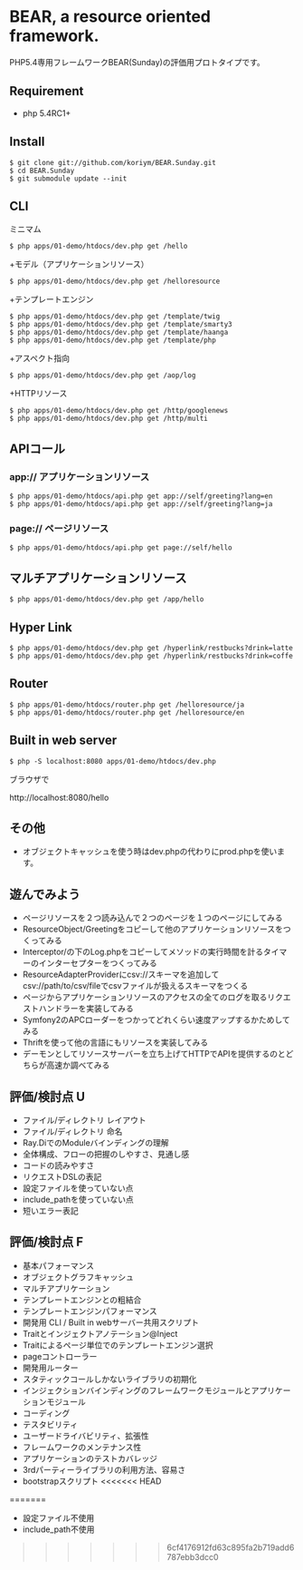 
BEAR, a resource oriented framework.
=============================

PHP5.4専用フレームワークBEAR(Sunday)の評価用プロトタイプです。

## Requirement

 * php 5.4RC1+
 
## Install
    $ git clone git://github.com/koriym/BEAR.Sunday.git
    $ cd BEAR.Sunday
    $ git submodule update --init

## CLI

ミニマム

    $ php apps/01-demo/htdocs/dev.php get /hello

+モデル（アプリケーションリソース）

    $ php apps/01-demo/htdocs/dev.php get /helloresource

+テンプレートエンジン

    $ php apps/01-demo/htdocs/dev.php get /template/twig
    $ php apps/01-demo/htdocs/dev.php get /template/smarty3
    $ php apps/01-demo/htdocs/dev.php get /template/haanga
    $ php apps/01-demo/htdocs/dev.php get /template/php

+アスペクト指向

    $ php apps/01-demo/htdocs/dev.php get /aop/log

+HTTPリソース

    $ php apps/01-demo/htdocs/dev.php get /http/googlenews
    $ php apps/01-demo/htdocs/dev.php get /http/multi

## APIコール

### app:// アプリケーションリソース
    $ php apps/01-demo/htdocs/api.php get app://self/greeting?lang=en
    $ php apps/01-demo/htdocs/api.php get app://self/greeting?lang=ja
    
### page:// ページリソース
    $ php apps/01-demo/htdocs/api.php get page://self/hello

## マルチアプリケーションリソース

    $ php apps/01-demo/htdocs/dev.php get /app/hello

## Hyper Link

    $ php apps/01-demo/htdocs/dev.php get /hyperlink/restbucks?drink=latte
    $ php apps/01-demo/htdocs/dev.php get /hyperlink/restbucks?drink=coffe
    
## Router
	$ php apps/01-demo/htdocs/router.php get /helloresource/ja
	$ php apps/01-demo/htdocs/router.php get /helloresource/en


## Built in web server
    $ php -S localhost:8080 apps/01-demo/htdocs/dev.php 

ブラウザで

http://localhost:8080/hello

## その他

 * オブジェクトキャッシュを使う時はdev.phpの代わりにprod.phpを使います。

## 遊んでみよう

 * ページリソースを２つ読み込んで２つのページを１つのページにしてみる
 * ResourceObject/Greetingをコピーして他のアプリケーションリソースをつくってみる
 * Interceptor/の下のLog.phpをコピーしてメソッドの実行時間を計るタイマーのインターセプターをつくってみる
 * ResourceAdapterProviderにcsv://スキーマを追加してcsv://path/to/csv/fileでcsvファイルが扱えるスキーマをつくる
 * ページからアプリケーションリソースのアクセスの全てのログを取るリクエストハンドラーを実装してみる
 * Symfony2のAPCローダーをつかってどれくらい速度アップするかためしてみる
 * Thriftを使って他の言語にもリソースを実装してみる
 * デーモンとしてリソースサーバーを立ち上げてHTTPでAPIを提供するのとどちらが高速か調べてみる
 
## 評価/検討点 U

 * ファイル/ディレクトリ レイアウト
 * ファイル/ディレクトリ 命名
 * Ray.DiでのModuleバインディングの理解
 * 全体構成、フローの把握のしやすさ、見通し感
 * コードの読みやすさ
 * リクエストDSLの表記
 * 設定ファイルを使っていない点
 * include_pathを使っていない点
 * 短いエラー表記
 
## 評価/検討点 F
 
 * 基本パフォーマンス
 * オブジェクトグラフキャッシュ
 * マルチアプリケーション
 * テンプレートエンジンとの粗結合
 * テンプレートエンジンパフォーマンス
 * 開発用 CLI / Built in webサーバー共用スクリプト
 * Traitとインジェクトアノテーション@Inject
 * Traitによるページ単位でのテンプレートエンジン選択
 * pageコントローラー
 * 開発用ルーター
 * スタティックコールしかないライブラリの初期化
 * インジェクションバインディングのフレームワークモジュールとアプリケーションモジュール
 * コーディング 
 * テスタビリティ
 * ユーザードライバビリティ、拡張性
 * フレームワークのメンテナンス性
 * アプリケーションのテストカバレッジ
 * 3rdパーティーライブラリの利用方法、容易さ
 * bootstrapスクリプト
<<<<<<< HEAD
 
=======
 * 設定ファイル不使用
 * include_path不使用
>>>>>>> 6cf4176912fd63c895fa2b719add6787ebb3dcc0
